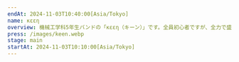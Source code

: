 ```yaml
---
endAt: 2024-11-03T10:40:00[Asia/Tokyo]
name: κεεη
overview: 機械工学科5年生バンドの「κεεη（キーン）」です。全員初心者ですが、全力で盛り上げるので合いの手の準備お願いします！ボーカルの微声にご期待ください。インスタグラムもフォローしてねー！
press: /images/keen.webp
stage: main
startAt: 2024-11-03T10:10:00[Asia/Tokyo]
---
```

